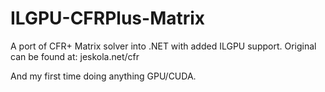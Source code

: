 # ILGPU-CFRPlus-Matrix
A port of CFR+ Matrix solver into .NET with added ILGPU support. 
Original can be found at: jeskola.net/cfr

And my first time doing anything GPU/CUDA.
